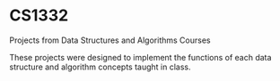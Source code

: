 # CS1332
Projects from Data Structures and Algorithms Courses

These projects were designed to implement the functions of each data structure and algorithm concepts taught in class.
